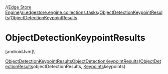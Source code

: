 //[Edge Store Engine](../../../index.md)/[ai.edgestore.engine.collections.tasks](../index.md)/[ObjectDetectionKeypointResults](index.md)/[ObjectDetectionKeypointResults](-object-detection-keypoint-results.md)

# ObjectDetectionKeypointResults

[androidJvm]\

[ObjectDetectionKeypointResults](index.md)[ObjectDetectionKeypointResults](-object-detection-keypoint-results.md)([ObjectDetectionResults](../-object-detection-results/index.md)objectDetectionResults, [Keypoints](../../ai.edgestore.engine.collections/-keypoints/index.md)keypoints)
